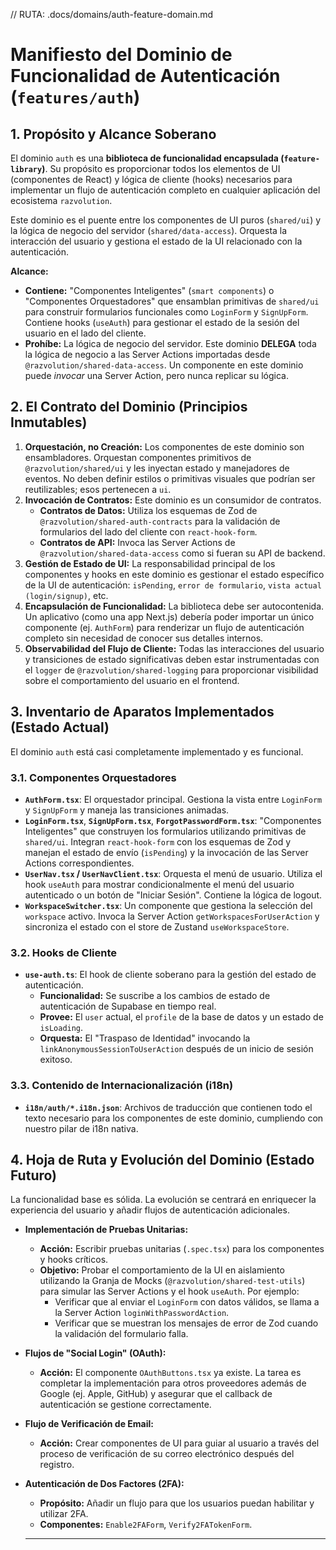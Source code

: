 // RUTA: .docs/domains/auth-feature-domain.md

# Manifiesto del Dominio de Funcionalidad de Autenticación (`features/auth`)

## 1. Propósito y Alcance Soberano

El dominio `auth` es una **biblioteca de funcionalidad encapsulada (`feature-library`)**. Su propósito es proporcionar todos los elementos de UI (componentes de React) y lógica de cliente (hooks) necesarios para implementar un flujo de autenticación completo en cualquier aplicación del ecosistema `razvolution`.

Este dominio es el puente entre los componentes de UI puros (`shared/ui`) y la lógica de negocio del servidor (`shared/data-access`). Orquesta la interacción del usuario y gestiona el estado de la UI relacionado con la autenticación.

**Alcance:**

*   **Contiene:** "Componentes Inteligentes" (`smart components`) o "Componentes Orquestadores" que ensamblan primitivas de `shared/ui` para construir formularios funcionales como `LoginForm` y `SignUpForm`. Contiene hooks (`useAuth`) para gestionar el estado de la sesión del usuario en el lado del cliente.
*   **Prohíbe:** La lógica de negocio del servidor. Este dominio **DELEGA** toda la lógica de negocio a las Server Actions importadas desde `@razvolution/shared-data-access`. Un componente en este dominio puede *invocar* una Server Action, pero nunca replicar su lógica.

## 2. El Contrato del Dominio (Principios Inmutables)

1.  **Orquestación, no Creación:** Los componentes de este dominio son ensambladores. Orquestan componentes primitivos de `@razvolution/shared/ui` y les inyectan estado y manejadores de eventos. No deben definir estilos o primitivas visuales que podrían ser reutilizables; esos pertenecen a `ui`.
2.  **Invocación de Contratos:** Este dominio es un consumidor de contratos.
    *   **Contratos de Datos:** Utiliza los esquemas de Zod de `@razvolution/shared-auth-contracts` para la validación de formularios del lado del cliente con `react-hook-form`.
    *   **Contratos de API:** Invoca las Server Actions de `@razvolution/shared-data-access` como si fueran su API de backend.
3.  **Gestión de Estado de UI:** La responsabilidad principal de los componentes y hooks en este dominio es gestionar el estado específico de la UI de autenticación: `isPending`, `error de formulario`, `vista actual (login/signup)`, etc.
4.  **Encapsulación de Funcionalidad:** La biblioteca debe ser autocontenida. Un aplicativo (como una app Next.js) debería poder importar un único componente (ej. `AuthForm`) para renderizar un flujo de autenticación completo sin necesidad de conocer sus detalles internos.
5.  **Observabilidad del Flujo de Cliente:** Todas las interacciones del usuario y transiciones de estado significativas deben estar instrumentadas con el `logger` de `@razvolution/shared-logging` para proporcionar visibilidad sobre el comportamiento del usuario en el frontend.

## 3. Inventario de Aparatos Implementados (Estado Actual)

El dominio `auth` está casi completamente implementado y es funcional.

### 3.1. Componentes Orquestadores
*   **`AuthForm.tsx`**: El orquestador principal. Gestiona la vista entre `LoginForm` y `SignUpForm` y maneja las transiciones animadas.
*   **`LoginForm.tsx`**, **`SignUpForm.tsx`**, **`ForgotPasswordForm.tsx`**: "Componentes Inteligentes" que construyen los formularios utilizando primitivas de `shared/ui`. Integran `react-hook-form` con los esquemas de Zod y manejan el estado de envío (`isPending`) y la invocación de las Server Actions correspondientes.
*   **`UserNav.tsx` / `UserNavClient.tsx`**: Orquesta el menú de usuario. Utiliza el hook `useAuth` para mostrar condicionalmente el menú del usuario autenticado o un botón de "Iniciar Sesión". Contiene la lógica de logout.
*   **`WorkspaceSwitcher.tsx`**: Un componente que gestiona la selección del `workspace` activo. Invoca la Server Action `getWorkspacesForUserAction` y sincroniza el estado con el store de Zustand `useWorkspaceStore`.

### 3.2. Hooks de Cliente
*   **`use-auth.ts`**: El hook de cliente soberano para la gestión del estado de autenticación.
    *   **Funcionalidad:** Se suscribe a los cambios de estado de autenticación de Supabase en tiempo real.
    *   **Provee:** El `user` actual, el `profile` de la base de datos y un estado de `isLoading`.
    *   **Orquesta:** El "Traspaso de Identidad" invocando la `linkAnonymousSessionToUserAction` después de un inicio de sesión exitoso.

### 3.3. Contenido de Internacionalización (i18n)
*   **`i18n/auth/*.i18n.json`**: Archivos de traducción que contienen todo el texto necesario para los componentes de este dominio, cumpliendo con nuestro pilar de i18n nativa.

## 4. Hoja de Ruta y Evolución del Dominio (Estado Futuro)

La funcionalidad base es sólida. La evolución se centrará en enriquecer la experiencia del usuario y añadir flujos de autenticación adicionales.

*   **Implementación de Pruebas Unitarias:**
    *   **Acción:** Escribir pruebas unitarias (`.spec.tsx`) para los componentes y hooks críticos.
    *   **Objetivo:** Probar el comportamiento de la UI en aislamiento utilizando la Granja de Mocks (`@razvolution/shared-test-utils`) para simular las Server Actions y el hook `useAuth`. Por ejemplo:
        *   Verificar que al enviar el `LoginForm` con datos válidos, se llama a la Server Action `loginWithPasswordAction`.
        *   Verificar que se muestran los mensajes de error de Zod cuando la validación del formulario falla.

*   **Flujos de "Social Login" (OAuth):**
    *   **Acción:** El componente `OAuthButtons.tsx` ya existe. La tarea es completar la implementación para otros proveedores además de Google (ej. Apple, GitHub) y asegurar que el callback de autenticación se gestione correctamente.

*   **Flujo de Verificación de Email:**
    *   **Acción:** Crear componentes de UI para guiar al usuario a través del proceso de verificación de su correo electrónico después del registro.

*   **Autenticación de Dos Factores (2FA):**
    *   **Propósito:** Añadir un flujo para que los usuarios puedan habilitar y utilizar 2FA.
    *   **Componentes:** `Enable2FAForm`, `Verify2FATokenForm`.

    ---

    
